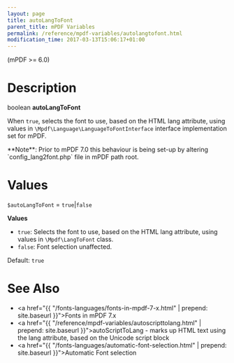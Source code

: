 ```yaml
---
layout: page
title: autoLangToFont
parent_title: mPDF Variables
permalink: /reference/mpdf-variables/autolangtofont.html
modification_time: 2017-03-13T15:06:17+01:00
---
```


(mPDF >= 6.0)

# Description

boolean **autoLangToFont**

When `true`, selects the font to use, based on the HTML lang attribute,
using values in `\Mpdf\Language\LanguageToFontInterface` interface implementation set for mPDF.

<div class="alert alert-info" role="alert" markdown="1">
  **Note**: Prior to mPDF 7.0 this behaviour is being set-up by altering `config_lang2font.php` file in mPDF path root.
</div>

# Values

`$autoLangToFont` = `true`\|`false`

**Values**

* `true`: Selects the font to use, based on
  the HTML lang attribute, using values in `\Mpdf\LangToFont` class.
* `false`: Font selection unaffected.

Default: `true`

# See Also

- <a href="{{ "/fonts-languages/fonts-in-mpdf-7-x.html" | prepend: site.baseurl }}">Fonts in mPDF 7.x</a>
- <a href="{{ "/reference/mpdf-variables/autoscripttolang.html" | prepend: site.baseurl }}">autoScriptToLang</a> - marks up HTML text using the lang attribute, based on the Unicode script block
- <a href="{{ "/fonts-languages/automatic-font-selection.html" | prepend: site.baseurl }}">Automatic Font selection</a>
